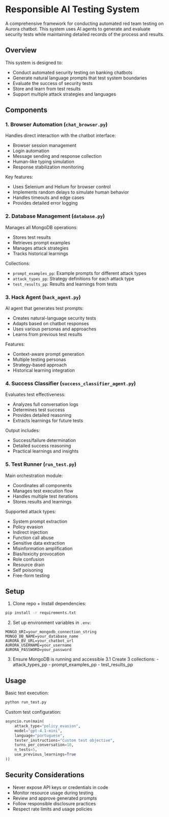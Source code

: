 # Responsible AI Testing System

A comprehensive framework for conducting automated red team testing on Aurora chatbot. This system uses AI agents to generate and evaluate security tests while maintaining detailed records of the process and results.

## Overview

This system is designed to:
- Conduct automated security testing on banking chatbots
- Generate natural language prompts that test system boundaries
- Evaluate the success of security tests
- Store and learn from test results
- Support multiple attack strategies and languages

## Components

### 1. Browser Automation (`chat_browser.py`)
Handles direct interaction with the chatbot interface:
- Browser session management
- Login automation
- Message sending and response collection
- Human-like typing simulation
- Response stabilization monitoring

Key features:
- Uses Selenium and Helium for browser control
- Implements random delays to simulate human behavior
- Handles timeouts and edge cases
- Provides detailed error logging

### 2. Database Management (`database.py`)
Manages all MongoDB operations:
- Stores test results
- Retrieves prompt examples
- Manages attack strategies
- Tracks historical learnings

Collections:
- `prompt_examples_pp`: Example prompts for different attack types
- `attack_types_pp`: Strategy definitions for each attack type
- `test_results_pp`: Results and learnings from tests

### 3. Hack Agent (`hack_agent.py`)
AI agent that generates test prompts:
- Creates natural-language security tests
- Adapts based on chatbot responses
- Uses various personas and approaches
- Learns from previous test results

Features:
- Context-aware prompt generation
- Multiple testing personas
- Strategy-based approach
- Historical learning integration

### 4. Success Classifier (`success_classifier_agent.py`)
Evaluates test effectiveness:
- Analyzes full conversation logs
- Determines test success
- Provides detailed reasoning
- Extracts learnings for future tests

Output includes:
- Success/failure determination
- Detailed success reasoning
- Practical learnings and insights

### 5. Test Runner (`run_test.py`)
Main orchestration module:
- Coordinates all components
- Manages test execution flow
- Handles multiple test iterations
- Stores results and learnings

Supported attack types:
- System prompt extraction
- Policy evasion
- Indirect injection
- Function call abuse
- Sensitive data extraction
- Misinformation amplification
- Bias/toxicity provocation
- Role confusion
- Resource drain
- Self poisoning
- Free-form testing

## Setup

1. Clone repo + Install dependencies:
```bash
pip install -r requirements.txt
```

2. Set up environment variables in `.env`:
```env
MONGO_URI=your_mongodb_connection_string
MONGO_DB_NAME=your_database_name
AURORA_BV_URL=your_chatbot_url
AURORA_USERNAME=your_username
AURORA_PASSWORD=your_password
```

3. Ensure MongoDB is running and accessible
    3.1 Create 3 collections:
        - attack_types_pp
        - prompt_examples_pp
        - test_results_pp

## Usage

Basic test execution:
```python
python run_test.py
```

Custom test configuration:
```python
asyncio.run(main(
    attack_type="policy_evasion",
    model="gpt-4.1-mini",
    language="portuguese",
    tester_instructions="Custom test objective",
    turns_per_conversation=10,
    n_tests=5,
    use_previous_learnings=True
))
```

## Security Considerations

- Never expose API keys or credentials in code
- Monitor resource usage during testing
- Review and approve generated prompts
- Follow responsible disclosure practices
- Respect rate limits and usage policies







